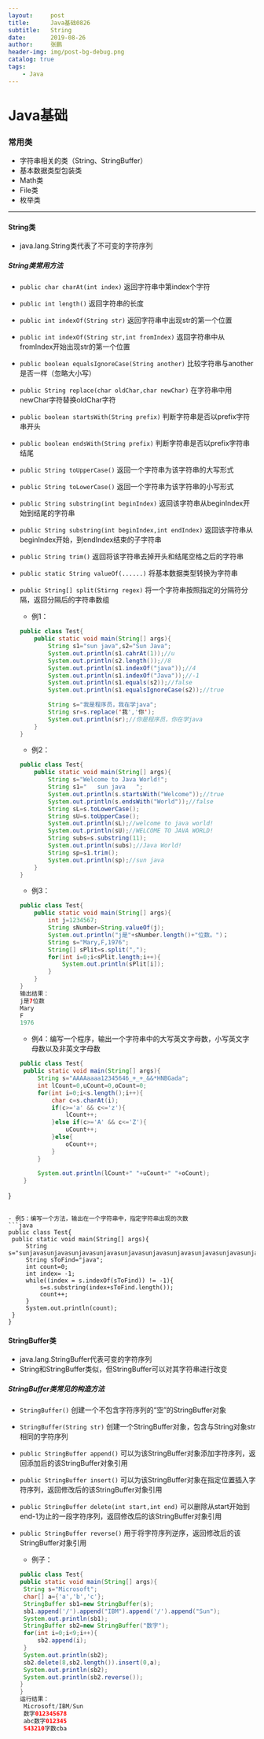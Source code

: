 ```yaml
---
layout:     post 
title:      Java基础0826
subtitle:   String
date:       2019-08-26
author:     张鹏
header-img: img/post-bg-debug.png
catalog: true   
tags:                         
    - Java
---
```


# Java基础

### 常用类

- 字符串相关的类（String、StringBuffer）
- 基本数据类型包装类
- Math类
- File类
- 枚举类

------

#### String类
- java.lang.String类代表了不可变的字符序列

##### String类常用方法

- `public char charAt(int index)`
返回字符串中第index个字符
- `public int length()`
返回字符串的长度
- `public int indexOf(String str)`
返回字符串中出现str的第一个位置
- `public int indexOf(String str,int fromIndex)`
返回字符串中从fromIndex开始出现str的第一个位置
- `public boolean equalsIgnoreCase(String another)`
比较字符串与another是否一样（忽略大小写）
- `public String replace(char oldChar,char newChar)`
在字符串中用newChar字符替换oldChar字符
- `public boolean startsWith(String prefix)`
判断字符串是否以prefix字符串开头
- `public boolean endsWith(String prefix)`
判断字符串是否以prefix字符串结尾
- `public String toUpperCase()`
返回一个字符串为该字符串的大写形式
- `public String toLowerCase()`
返回一个字符串为该字符串的小写形式
- `public String substring(int beginIndex)`
返回该字符串从beginIndex开始到结尾的字符串
- `public String substring(int beginIndex,int endIndex)`
返回该字符串从beginIndex开始，到endIndex结束的子字符串
- `public String trim()`
返回将该字符串去掉开头和结尾空格之后的字符串
- `public static String valueOf(......)`
将基本数据类型转换为字符串
- `public String[] split(Stirng regex)`
将一个字符串按照指定的分隔符分隔，返回分隔后的字符串数组

   - 例1：
   ```java
   public class Test{
       public static void main(String[] args){
           String s1="sun java",s2="Sun Java";
           System.out.println(s1.cahrAt(1));//u
           System.out.println(s2.length());//8
           System.out.println(s1.indexOf("java"));//4
           System.out.println(s1.indexOf("Java"));//-1
           System.out.println(s1.equals(s2));//false
           System.out.println(s1.equalsIgnoreCase(s2));//true
           
           String s="我是程序员，我在学java";
           String sr=s.replace('我','你');
           System.out.println(sr);//你是程序员，你在学java
       }
   }
   ```
  
   - 例2：
   ```java
   public class Test{
       public static void main(String[] args){
           String s="Welcome to Java World!";
           String s1="   sun java   ";
           System.out.println(s.startsWith("Welcome"));//true
           System.out.println(s.endsWith("World"));//false
           String sL=s.toLowerCase();
           String sU=s.toUpperCase();
           System.out.println(sL);//welcome to java world!
           System.out.println(sU);//WELCOME TO JAVA WORLD!
           String subs=s.substring(11);
           System.out.println(subs);//Java World!
           String sp=s1.trim();
           System.out.println(sp);//sun java
       }
   }
   ```
  
   - 例3：
   ```java
   public class Test{
       public static void main(String[] args){
           int j=1234567;
           String sNumber=String.valueOf(j);
           System.out.println("j是"+sNumber.length()+"位数。")；
           String s="Mary,F,1976";
           String[] sPlit=s.split(",");
           for(int i=0;i<sPlit.length;i++){
               System.out.println(sPlit[i]);
           }
       }
   }
   输出结果：
   j是7位数
   Mary
   F
   1976
   ```
  
   - 例4：编写一个程序，输出一个字符串中的大写英文字母数，小写英文字母数以及非英文字母数
   ```java
   public class Test{
	public static void main(String[] args){
		String s="AAAAaaaa12345646_+_+_&&*HNBGada";
		int lCount=0,uCount=0,oCount=0;
		for(int i=0;i<s.length();i++){
			char c=s.charAt(i);
			if(c>='a' && c<='z'){
				lCount++;
			}else if(c>='A' && c<='Z'){
				uCount++;
			}else{
				oCount++;
			}
		}
		
		System.out.println(lCount+" "+uCount+" "+oCount);
	}
}
   ```
  
   - 例5：编写一个方法，输出在一个字符串中，指定字符串出现的次数
   ```java
   public class Test{
	public static void main(String[] args){
		String s="sunjavasunjavasunjavasunjavasunjavasunjavasunjavasunjavasunjavasunjava";
		String sToFind="java";
		int count=0;
		int index= -1;
		while((index = s.indexOf(sToFind)) != -1){
			s=s.substring(index+sToFind.length());
			count++;
		}
		System.out.println(count);
	}
}
   ```
  
#### StringBuffer类

- java.lang.StringBuffer代表可变的字符序列
- String和StringBuffer类似，但StringBuffer可以对其字符串进行改变

##### StringBuffer类常见的构造方法
- `StringBuffer()`
创建一个不包含字符序列的“空”的StringBuffer对象
- `StringBuffer(String str)`
创建一个StringBuffer对象，包含与String对象str相同的字符序列
- `public StringBuffer append()`
可以为该StringBuffer对象添加字符序列，返回添加后的该StringBuffer对象引用
- `public StringBuffer insert()`
可以为该StringBuffer对象在指定位置插入字符序列，返回修改后的该StringBuffer对象引用
- `public StringBuffer delete(int start,int end)`
可以删除从start开始到end-1为止的一段字符序列，返回修改后的该StringBuffer对象引用
- `public StringBuffer reverse()`
  用于将字符序列逆序，返回修改后的该StringBuffer对象引用

   - 例子：
   ```java
   public class Test{
  public static void main(String[] args){
  	String s="Microsoft";
  	char[] a={'a','b','c'};
  	StringBuffer sb1=new StringBuffer(s);
  	sb1.append('/').append("IBM").append('/').append("Sun");
  	System.out.println(sb1);
  	StringBuffer sb2=new StringBuffer("数字");
  	for(int i=0;i<9;i++){
  		sb2.append(i);
  	}
  	System.out.println(sb2);
  	sb2.delete(8,sb2.length()).insert(0,a);
  	System.out.println(sb2);
  	System.out.println(sb2.reverse());
  }
  }
  运行结果：
  	Microsoft/IBM/Sun
  	数字012345678
  	abc数字012345
  	543210字数cba
   ```